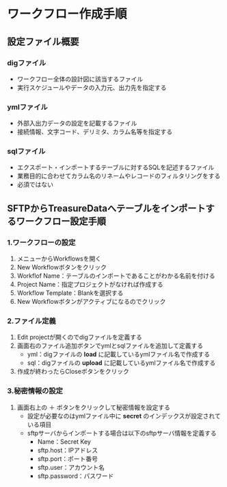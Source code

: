 # ワークフロー作成手順

## 設定ファイル概要
### digファイル
* ワークフロー全体の設計図に該当するファイル
* 実行スケジュールやデータの入力元、出力先を指定する

### ymlファイル
* 外部入出力データの設定を記載するファイル
* 接続情報、文字コード、デリミタ、カラム名等を指定する

### sqlファイル
* エクスポート・インポートするテーブルに対するSQLを記述するファイル
* 業務目的に合わせてカラム名のリネームやレコードのフィルタリングをする
* 必須ではない

## SFTPからTreasureDataへテーブルをインポートするワークフロー設定手順
### 1.ワークフローの設定
1. メニューからWorkflowsを開く
2. New Workflowボタンをクリック
3. Workflof Name：テーブルのインポートであることがわかる名前を付ける
4. Project Name：指定プロジェクトがなければ作成する
5. Workflow Template：Blankを選択する
6. New Workflowボタンがアクティブになるのでクリック

### 2.ファイル定義
1. Edit projectが開くのでdigファイルを定義する
2. 画面右のファイル追加ボタンでymlとsqlファイルを追加して定義する
    * yml：digファイルの __load__ に記載しているymlファイル名で作成する
    * sql：digファイルの __upload__ に記載しているymlファイル名で作成する
3. 作成が終わったらCloseボタンをクリック

### 3.秘密情報の設定
1. 画面右上の ＋ ボタンをクリックして秘密情報を設定する
    * 設定が必要なのはymlファイル中に __secret__ のインデックスが設定されている項目
    * sftpサーバからインポートする場合は以下のsftpサーバ情報を定義する
      * Name：Secret Key
      * sftp.host：IPアドレス
      * sftp.port：ポート番号
      * sftp.user：アカウント名
      * sftp.password：パスワード
